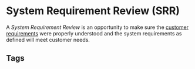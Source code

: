 # System Requirement Review (SRR)

A *System Requirement Review* is an opportunity to make sure the [customer requirements](../202403242300) were properly understood and the system requirements as defined will meet customer needs.  

## Tags
